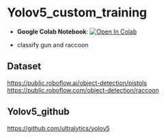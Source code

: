 # Yolov5_custom_training

- **Google Colab Notebook**: <a href="https://colab.research.google.com/drive/1XC_APIjU55tRffuUGs3plKbEkMrQcmOT#scrollTo=dg9g4kbw6YPD"><img src="https://colab.research.google.com/assets/colab-badge.svg" alt="Open In Colab"></a>

- classify gun and raccoon

## Dataset

https://public.roboflow.ai/object-detection/pistols
https://public.roboflow.com/object-detection/raccoon

## Yolov5_github

https://github.com/ultralytics/yolov5
